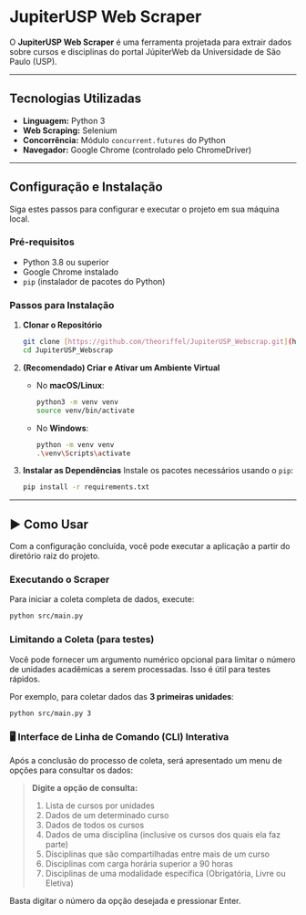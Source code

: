 # JupiterUSP Web Scraper

O **JupiterUSP Web Scraper** é uma ferramenta projetada para extrair dados sobre cursos e disciplinas do portal JúpiterWeb da Universidade de São Paulo (USP).

---

## Tecnologias Utilizadas

* **Linguagem:** Python 3
* **Web Scraping:** Selenium
* **Concorrência:** Módulo `concurrent.futures` do Python
* **Navegador:** Google Chrome (controlado pelo ChromeDriver)

---

## Configuração e Instalação

Siga estes passos para configurar e executar o projeto em sua máquina local.

### Pré-requisitos

* Python 3.8 ou superior
* Google Chrome instalado
* `pip` (instalador de pacotes do Python)

### Passos para Instalação

1.  **Clonar o Repositório**
    ```bash
    git clone [https://github.com/theoriffel/JupiterUSP_Webscrap.git](https://github.com/theoriffel/JupiterUSP_Webscrap.git)
    cd JupiterUSP_Webscrap
    ```

2.  **(Recomendado) Criar e Ativar um Ambiente Virtual**

    * No **macOS/Linux**:
        ```bash
        python3 -m venv venv
        source venv/bin/activate
        ```

    * No **Windows**:
        ```bash
        python -m venv venv
        .\venv\Scripts\activate
        ```

3.  **Instalar as Dependências**
    Instale os pacotes necessários usando o `pip`:
    ```bash
    pip install -r requirements.txt
    ```

---

## ▶️ Como Usar

Com a configuração concluída, você pode executar a aplicação a partir do diretório raiz do projeto.

### Executando o Scraper

Para iniciar a coleta completa de dados, execute:
```bash
python src/main.py
```

### Limitando a Coleta (para testes)

Você pode fornecer um argumento numérico opcional para limitar o número de unidades acadêmicas a serem processadas. Isso é útil para testes rápidos.

Por exemplo, para coletar dados das **3 primeiras unidades**:
```bash
python src/main.py 3
```

### 🖥️ Interface de Linha de Comando (CLI) Interativa

Após a conclusão do processo de coleta, será apresentado um menu de opções para consultar os dados:

> **Digite a opção de consulta:**
>
> 1) Lista de cursos por unidades
> 2) Dados de um determinado curso
> 3) Dados de todos os cursos
> 4) Dados de uma disciplina (inclusive os cursos dos quais ela faz parte)
> 5) Disciplinas que são compartilhadas entre mais de um curso
> 6) Disciplinas com carga horária superior a 90 horas
> 7) Disciplinas de uma modalidade específica (Obrigatória, Livre ou Eletiva)

Basta digitar o número da opção desejada e pressionar Enter.
